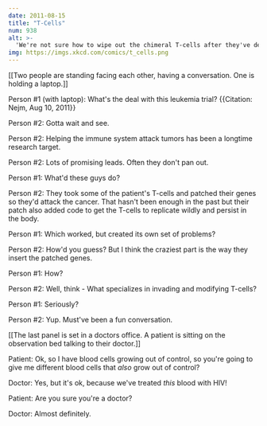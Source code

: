 ```yaml
---
date: 2011-08-15
title: "T-Cells"
num: 938
alt: >-
  'We're not sure how to wipe out the chimeral T-cells after they've destroyed the cancer. Though I do have this vial of smallpox ...'
img: https://imgs.xkcd.com/comics/t_cells.png
---
```

[[Two people are standing facing each other, having a conversation. One is holding a laptop.]]

Person #1 (with laptop): What's the deal with this leukemia trial? {{Citation: Nejm, Aug 10, 2011}}

Person #2: Gotta wait and see.

Person #2: Helping the immune system attack tumors has been a longtime research target.

Person #2: Lots of promising leads. Often they don't pan out.

Person #1: What'd these guys do?

Person #2: They took some of the patient's T-cells and patched their genes so they'd attack the cancer. That hasn't been enough in the past but their patch also added code to get the T-cells to replicate wildly and persist in the body.

Person #1: Which worked, but created its own set of problems?

Person #2: How'd you guess? But I think the craziest part is the way they insert the patched genes.

Person #1: How?

Person #2: Well, think - What specializes in invading and modifying T-cells?

Person #1: Seriously?

Person #2: Yup. Must've been a fun conversation.

[[The last panel is set in a doctors office. A patient is sitting on the observation bed talking to their doctor.]]

Patient: Ok, so I have blood cells growing out of control, so you're going to give me different blood cells that *also* grow out of control?

Doctor: Yes, but it's ok, because we've treated *this* blood with HIV!

Patient: Are you sure you're a doctor?

Doctor: Almost definitely.

